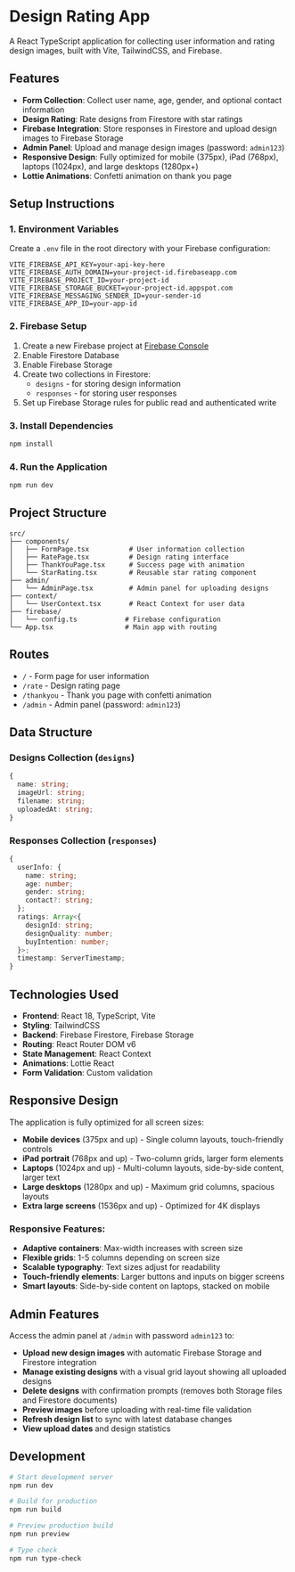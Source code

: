 # Design Rating App

A React TypeScript application for collecting user information and rating design images, built with Vite, TailwindCSS, and Firebase.

## Features

- **Form Collection**: Collect user name, age, gender, and optional contact information
- **Design Rating**: Rate designs from Firestore with star ratings
- **Firebase Integration**: Store responses in Firestore and upload design images to Firebase Storage
- **Admin Panel**: Upload and manage design images (password: `admin123`)
- **Responsive Design**: Fully optimized for mobile (375px), iPad (768px), laptops (1024px), and large desktops (1280px+)
- **Lottie Animations**: Confetti animation on thank you page

## Setup Instructions

### 1. Environment Variables

Create a `.env` file in the root directory with your Firebase configuration:

```env
VITE_FIREBASE_API_KEY=your-api-key-here
VITE_FIREBASE_AUTH_DOMAIN=your-project-id.firebaseapp.com
VITE_FIREBASE_PROJECT_ID=your-project-id
VITE_FIREBASE_STORAGE_BUCKET=your-project-id.appspot.com
VITE_FIREBASE_MESSAGING_SENDER_ID=your-sender-id
VITE_FIREBASE_APP_ID=your-app-id
```

### 2. Firebase Setup

1. Create a new Firebase project at [Firebase Console](https://console.firebase.google.com/)
2. Enable Firestore Database
3. Enable Firebase Storage
4. Create two collections in Firestore:
   - `designs` - for storing design information
   - `responses` - for storing user responses
5. Set up Firebase Storage rules for public read and authenticated write

### 3. Install Dependencies

```bash
npm install
```

### 4. Run the Application

```bash
npm run dev
```

## Project Structure

```
src/
├── components/
│   ├── FormPage.tsx          # User information collection
│   ├── RatePage.tsx          # Design rating interface
│   ├── ThankYouPage.tsx      # Success page with animation
│   └── StarRating.tsx        # Reusable star rating component
├── admin/
│   └── AdminPage.tsx         # Admin panel for uploading designs
├── context/
│   └── UserContext.tsx       # React Context for user data
├── firebase/
│   └── config.ts            # Firebase configuration
└── App.tsx                  # Main app with routing
```

## Routes

- `/` - Form page for user information
- `/rate` - Design rating page
- `/thankyou` - Thank you page with confetti animation
- `/admin` - Admin panel (password: `admin123`)

## Data Structure

### Designs Collection (`designs`)
```typescript
{
  name: string;
  imageUrl: string;
  filename: string;
  uploadedAt: string;
}
```

### Responses Collection (`responses`)
```typescript
{
  userInfo: {
    name: string;
    age: number;
    gender: string;
    contact?: string;
  };
  ratings: Array<{
    designId: string;
    designQuality: number;
    buyIntention: number;
  }>;
  timestamp: ServerTimestamp;
}
```

## Technologies Used

- **Frontend**: React 18, TypeScript, Vite
- **Styling**: TailwindCSS
- **Backend**: Firebase Firestore, Firebase Storage
- **Routing**: React Router DOM v6
- **State Management**: React Context
- **Animations**: Lottie React
- **Form Validation**: Custom validation

## Responsive Design

The application is fully optimized for all screen sizes:
- **Mobile devices** (375px and up) - Single column layouts, touch-friendly controls
- **iPad portrait** (768px and up) - Two-column grids, larger form elements
- **Laptops** (1024px and up) - Multi-column layouts, side-by-side content, larger text
- **Large desktops** (1280px and up) - Maximum grid columns, spacious layouts
- **Extra large screens** (1536px and up) - Optimized for 4K displays

### Responsive Features:
- **Adaptive containers**: Max-width increases with screen size
- **Flexible grids**: 1-5 columns depending on screen size
- **Scalable typography**: Text sizes adjust for readability
- **Touch-friendly elements**: Larger buttons and inputs on bigger screens
- **Smart layouts**: Side-by-side content on laptops, stacked on mobile

## Admin Features

Access the admin panel at `/admin` with password `admin123` to:
- **Upload new design images** with automatic Firebase Storage and Firestore integration
- **Manage existing designs** with a visual grid layout showing all uploaded designs
- **Delete designs** with confirmation prompts (removes both Storage files and Firestore documents)
- **Preview images** before uploading with real-time file validation
- **Refresh design list** to sync with latest database changes
- **View upload dates** and design statistics

## Development

```bash
# Start development server
npm run dev

# Build for production
npm run build

# Preview production build
npm run preview

# Type check
npm run type-check
```
